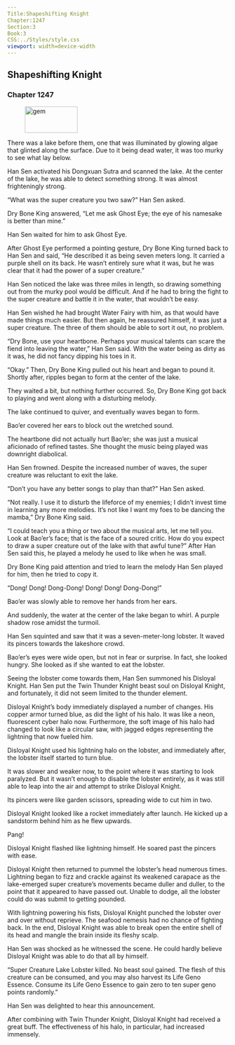 ```yaml
---
Title:Shapeshifting Knight 
Chapter:1247 
Section:3 
Book:3 
CSS:../Styles/style.css 
viewport: width=device-width
---
```

  
## Shapeshifting Knight
### Chapter 1247
  
<figure>
	<img src="../Images/gem.gif" alt="gem" id="gem" width="120" height="60" />
</figure>
  

  
There was a lake before them, one that was illuminated by glowing algae that glinted along the surface. Due to it being dead water, it was too murky to see what lay below.

Han Sen activated his Dongxuan Sutra and scanned the lake. At the center of the lake, he was able to detect something strong. It was almost frighteningly strong.

“What was the super creature you two saw?” Han Sen asked.

Dry Bone King answered, “Let me ask Ghost Eye; the eye of his namesake is better than mine.”

Han Sen waited for him to ask Ghost Eye.

After Ghost Eye performed a pointing gesture, Dry Bone King turned back to Han Sen and said, “He described it as being seven meters long. It carried a purple shell on its back. He wasn’t entirely sure what it was, but he was clear that it had the power of a super creature.”

Han Sen noticed the lake was three miles in length, so drawing something out from the murky pool would be difficult. And if he had to bring the fight to the super creature and battle it in the water, that wouldn’t be easy.

Han Sen wished he had brought Water Fairy with him, as that would have made things much easier. But then again, he reassured himself, it was just a super creature. The three of them should be able to sort it out, no problem.

“Dry Bone, use your heartbone. Perhaps your musical talents can scare the fiend into leaving the water,” Han Sen said. With the water being as dirty as it was, he did not fancy dipping his toes in it.

“Okay.” Then, Dry Bone King pulled out his heart and began to pound it. Shortly after, ripples began to form at the center of the lake.

They waited a bit, but nothing further occurred. So, Dry Bone King got back to playing and went along with a disturbing melody.

The lake continued to quiver, and eventually waves began to form.

Bao’er covered her ears to block out the wretched sound.

The heartbone did not actually hurt Bao’er; she was just a musical aficionado of refined tastes. She thought the music being played was downright diabolical.

Han Sen frowned. Despite the increased number of waves, the super creature was reluctant to exit the lake.

“Don’t you have any better songs to play than that?” Han Sen asked.

“Not really. I use it to disturb the lifeforce of my enemies; I didn’t invest time in learning any more melodies. It’s not like I want my foes to be dancing the mamba,” Dry Bone King said.

“I could teach you a thing or two about the musical arts, let me tell you. Look at Bao’er’s face; that is the face of a soured critic. How do you expect to draw a super creature out of the lake with that awful tune?” After Han Sen said this, he played a melody he used to like when he was small.

Dry Bone King paid attention and tried to learn the melody Han Sen played for him, then he tried to copy it.

“Dong! Dong! Dong-Dong! Dong! Dong! Dong-Dong!”

Bao’er was slowly able to remove her hands from her ears.

And suddenly, the water at the center of the lake began to whirl. A purple shadow rose amidst the turmoil.

Han Sen squinted and saw that it was a seven-meter-long lobster. It waved its pincers towards the lakeshore crowd.

Bao’er’s eyes were wide open, but not in fear or surprise. In fact, she looked hungry. She looked as if she wanted to eat the lobster.

Seeing the lobster come towards them, Han Sen summoned his Disloyal Knight. Han Sen put the Twin Thunder Knight beast soul on Disloyal Knight, and fortunately, it did not seem limited to the thunder element.

Disloyal Knight’s body immediately displayed a number of changes. His copper armor turned blue, as did the light of his halo. It was like a neon, fluorescent cyber halo now. Furthermore, the soft image of his halo had changed to look like a circular saw, with jagged edges representing the lightning that now fueled him.

Disloyal Knight used his lightning halo on the lobster, and immediately after, the lobster itself started to turn blue.

It was slower and weaker now, to the point where it was starting to look paralyzed. But it wasn’t enough to disable the lobster entirely, as it was still able to leap into the air and attempt to strike Disloyal Knight.

Its pincers were like garden scissors, spreading wide to cut him in two.

Disloyal Knight looked like a rocket immediately after launch. He kicked up a sandstorm behind him as he flew upwards.

Pang!

Disloyal Knight flashed like lightning himself. He soared past the pincers with ease.

Disloyal Knight then returned to pummel the lobster’s head numerous times. Lightning began to fizz and crackle against its weakened carapace as the lake-emerged super creature’s movements became duller and duller, to the point that it appeared to have passed out. Unable to dodge, all the lobster could do was submit to getting pounded.

With lightning powering his fists, Disloyal Knight punched the lobster over and over without reprieve. The seafood nemesis had no chance of fighting back. In the end, Disloyal Knight was able to break open the entire shell of its head and mangle the brain inside its fleshy scalp.

Han Sen was shocked as he witnessed the scene. He could hardly believe Disloyal Knight was able to do that all by himself.

“Super Creature Lake Lobster killed. No beast soul gained. The flesh of this creature can be consumed, and you may also harvest its Life Geno Essence. Consume its Life Geno Essence to gain zero to ten super geno points randomly.”

Han Sen was delighted to hear this announcement.

After combining with Twin Thunder Knight, Disloyal Knight had received a great buff. The effectiveness of his halo, in particular, had increased immensely.